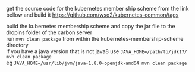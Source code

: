 get the source code for the kubernetes member ship scheme from the link bellow and build it
https://github.com/wso2/kubernetes-common/tags

build the kubernetes membership scheme and copy the jar file to the dropins folder of the carbon server<br>
run `mvn clean package` from within the kubernetes-membership-scheme directory<br>
if you have a java version that is not java8
use `JAVA_HOME=/path/to/jdk17/ mvn clean package`<br>
eg `JAVA_HOME=/usr/lib/jvm/java-1.8.0-openjdk-amd64 mvn clean package`<br>
